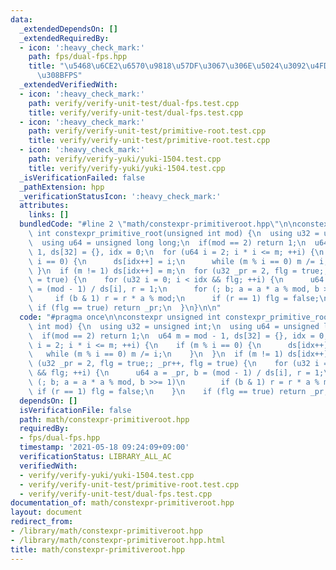 ```yaml
---
data:
  _extendedDependsOn: []
  _extendedRequiredBy:
  - icon: ':heavy_check_mark:'
    path: fps/dual-fps.hpp
    title: "\u5468\u6CE2\u6570\u9818\u57DF\u3067\u306E\u5024\u3092\u4FDD\u6301\u3059\
      \u308BFPS"
  _extendedVerifiedWith:
  - icon: ':heavy_check_mark:'
    path: verify/verify-unit-test/dual-fps.test.cpp
    title: verify/verify-unit-test/dual-fps.test.cpp
  - icon: ':heavy_check_mark:'
    path: verify/verify-unit-test/primitive-root.test.cpp
    title: verify/verify-unit-test/primitive-root.test.cpp
  - icon: ':heavy_check_mark:'
    path: verify/verify-yuki/yuki-1504.test.cpp
    title: verify/verify-yuki/yuki-1504.test.cpp
  _isVerificationFailed: false
  _pathExtension: hpp
  _verificationStatusIcon: ':heavy_check_mark:'
  attributes:
    links: []
  bundledCode: "#line 2 \"math/constexpr-primitiveroot.hpp\"\n\nconstexpr unsigned\
    \ int constexpr_primitive_root(unsigned int mod) {\n  using u32 = unsigned int;\n\
    \  using u64 = unsigned long long;\n  if(mod == 2) return 1;\n  u64 m = mod -\
    \ 1, ds[32] = {}, idx = 0;\n  for (u64 i = 2; i * i <= m; ++i) {\n    if (m %\
    \ i == 0) {\n      ds[idx++] = i;\n      while (m % i == 0) m /= i;\n    }\n \
    \ }\n  if (m != 1) ds[idx++] = m;\n  for (u32 _pr = 2, flg = true;; _pr++, flg\
    \ = true) {\n    for (u32 i = 0; i < idx && flg; ++i) {\n      u64 a = _pr, b\
    \ = (mod - 1) / ds[i], r = 1;\n      for (; b; a = a * a % mod, b >>= 1)\n   \
    \     if (b & 1) r = r * a % mod;\n      if (r == 1) flg = false;\n    }\n   \
    \ if (flg == true) return _pr;\n  }\n}\n\n"
  code: "#pragma once\n\nconstexpr unsigned int constexpr_primitive_root(unsigned\
    \ int mod) {\n  using u32 = unsigned int;\n  using u64 = unsigned long long;\n\
    \  if(mod == 2) return 1;\n  u64 m = mod - 1, ds[32] = {}, idx = 0;\n  for (u64\
    \ i = 2; i * i <= m; ++i) {\n    if (m % i == 0) {\n      ds[idx++] = i;\n   \
    \   while (m % i == 0) m /= i;\n    }\n  }\n  if (m != 1) ds[idx++] = m;\n  for\
    \ (u32 _pr = 2, flg = true;; _pr++, flg = true) {\n    for (u32 i = 0; i < idx\
    \ && flg; ++i) {\n      u64 a = _pr, b = (mod - 1) / ds[i], r = 1;\n      for\
    \ (; b; a = a * a % mod, b >>= 1)\n        if (b & 1) r = r * a % mod;\n     \
    \ if (r == 1) flg = false;\n    }\n    if (flg == true) return _pr;\n  }\n}\n\n"
  dependsOn: []
  isVerificationFile: false
  path: math/constexpr-primitiveroot.hpp
  requiredBy:
  - fps/dual-fps.hpp
  timestamp: '2021-05-18 09:24:09+09:00'
  verificationStatus: LIBRARY_ALL_AC
  verifiedWith:
  - verify/verify-yuki/yuki-1504.test.cpp
  - verify/verify-unit-test/primitive-root.test.cpp
  - verify/verify-unit-test/dual-fps.test.cpp
documentation_of: math/constexpr-primitiveroot.hpp
layout: document
redirect_from:
- /library/math/constexpr-primitiveroot.hpp
- /library/math/constexpr-primitiveroot.hpp.html
title: math/constexpr-primitiveroot.hpp
---
```

